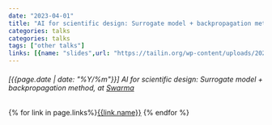 ```yaml
---
date: "2023-04-01"
title: "AI for scientific design: Surrogate model + backpropagation method, at Swarma"
categories: talks
categories: talks
tags: ["other talks"]
links: [{name: "slides",url: "https://tailin.org/wp-content/uploads/2023/05/AI-for-scientific-design_Surrogate-models.pdf"}]
---
```


###### [{{page.date | date: "%Y/%m"}}] AI for scientific design: Surrogate model + backpropagation method, at [Swarma](https://pattern.swarma.org/study_group_issue/450)

{% for link in page.links%}<span class="badge bg-info"><a href="{{link.url}}">{{link.name}}</a></span> {% endfor %}
